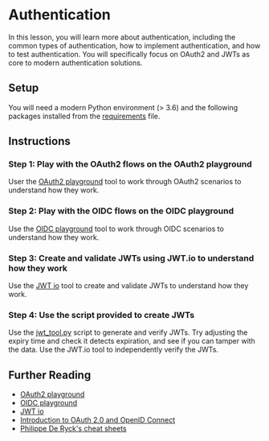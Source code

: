 # Authentication
In this lesson, you will learn more about authentication, including the common types of authentication, how to implement authentication, and how to test authentication. You will specifically focus on OAuth2 and JWTs as core to modern authentication solutions.

## Setup
You will need a modern Python environment (> 3.6) and the following packages installed from the [requirements](../requirements.txt) file.

## Instructions
### Step 1: Play with the OAuth2 flows on the OAuth2 playground
User the [OAuth2 playground](https://www.oauth.com/playground/index.html) tool to work through OAuth2 scenarios to understand how they work.

### Step 2: Play with the OIDC flows on the OIDC playground
Use the [OIDC playground](https://openidconnect.net/) tool to work through OIDC scenarios to understand how they work.

### Step 3: Create and validate JWTs using JWT.io to understand how they work
Use the [JWT io](https://jwt.io/) tool to create and validate JWTs to understand how they work. 

### Step 4: Use the script provided to create JWTs
Use the [jwt_tool.py](./jwt_tools.py) script to generate and verify JWTs. Try adjusting the expiry time and check it detects expiration, and see if you can tamper with the data. Use the JWT.io tool to independently verify the JWTs.

## Further Reading
* [OAuth2 playground](https://www.oauth.com/playground/index.html)
* [OIDC playground](https://openidconnect.net/)
* [JWT io](https://jwt.io/)
* [Introduction to OAuth 2.0 and OpenID Connect](https://pragmaticwebsecurity.com/talks/introductionoauth)
* [Philippe De Ryck's cheat sheets](https://pragmaticwebsecurity.com/cheatsheets.html)
